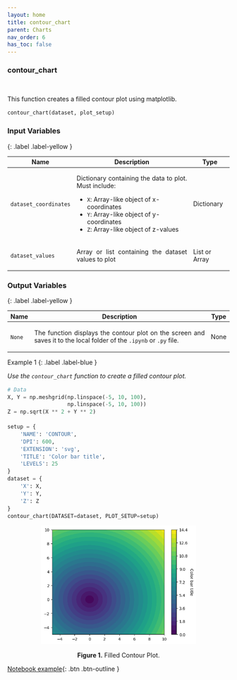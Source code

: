 ```yaml
---
layout: home
title: contour_chart
parent: Charts
nav_order: 6
has_toc: false
---
```


<h3>contour_chart</h3>

<br>

<p align="justify">
    This function creates a filled contour plot using matplotlib.

</p>

```python
contour_chart(dataset, plot_setup)
```

<h3>Input Variables</h3>
{: .label .label-yellow }

<table style="width:100%;">
    <thead>
        <tr>
            <th>Name</th>
            <th>Description</th>
            <th>Type</th>
        </tr>
    </thead>
    <tbody>
        <tr>
            <td><code>dataset_coordinates</code></td>
            <td>
                <p align="justify">Dictionary containing the data to plot. Must include:</p>
                <ul>
                    <li><code>X</code>: Array-like object of x-coordinates</li>
                    <li><code>Y</code>: Array-like object of y-coordinates</li>
                    <li><code>Z</code>: Array-like object of z-values</li>
                </ul>
            </td>
            <td>Dictionary</td>
        </tr>
        <tr>
            <td><code>dataset_values</code></td>
            <td>
                <p align="justify">Array or list containing the dataset values to plot</p>
            </td>
            <td>List or Array</td>
        </tr>
    </tbody>
</table>

<h3>Output Variables</h3>
{: .label .label-yellow }

<table style="width:100%;">
    <thead>
        <tr>
            <th>Name</th>
            <th>Description</th>
            <th>Type</th>
        </tr>
    </thead>
    <tbody>
        <tr>
            <td><code>None</code></td>
            <td>
                <p align="justify">The function displays the contour plot on the screen and saves it to the local folder of the <code>.ipynb</code> or <code>.py</code> file.</p>
            </td>
            <td>None</td>
        </tr>
    </tbody>
</table>

Example 1
{: .label .label-blue }

<p align="justify">
    <i>
        Use the <code>contour_chart</code> function to create a filled contour plot.
    </i>
</p>

```python
# Data
X, Y = np.meshgrid(np.linspace(-5, 10, 100),
                   np.linspace(-5, 10, 100))
Z = np.sqrt(X ** 2 + Y ** 2)

setup = {
    'NAME': 'CONTOUR',         
    'DPI': 600, 
    'EXTENSION': 'svg',
    'TITLE': 'Color bar title',
    'LEVELS': 25
}
dataset = {
    'X': X,
    'Y': Y,
    'Z': Z
}
contour_chart(DATASET=dataset, PLOT_SETUP=setup)
```

<center><img src="assets/images/contour_plot.png" width="70%"></center>
<p align="center"><b>Figure 1.</b> Filled Contour Plot.</p>

[Notebook example](https://drive.google.com/file/d/1rf2oZHfnTU4MBpZyqr25tsnUi26uwgd3/view?usp=sharing){: .btn .btn-outline }
